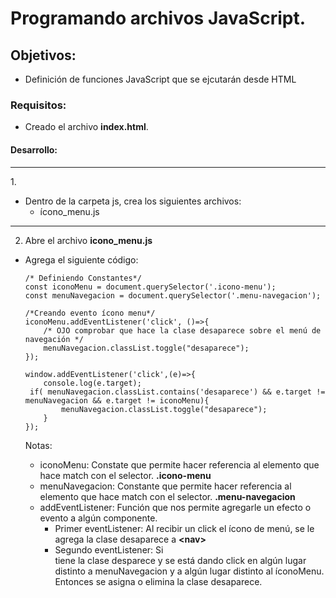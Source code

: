 # Programando archivos JavaScript.

## Objetivos: 
  - Definición de funciones JavaScript que se ejcutarán desde HTML
  
### Requisitos:
  - Creado el archivo <b>index.html</b>.
  
#### Desarrollo:

<hr>
1. 

- Dentro de la carpeta js, crea los siguientes archivos:
  - ícono_menu.js
<hr>

2. Abre el archivo <b>icono_menu.js</b>
  
  - Agrega el siguiente código:
  
        /* Definiendo Constantes*/
        const iconoMenu = document.querySelector('.icono-menu');
        const menuNavegacion = document.querySelector('.menu-navegacion');

        /*Creando evento ícono menu*/
        iconoMenu.addEventListener('click', ()=>{
            /* OJO comprobar que hace la clase desaparece sobre el menú de navegación */
            menuNavegacion.classList.toggle("desaparece");
        });

        window.addEventListener('click',(e)=>{
            console.log(e.target);
         if( menuNavegacion.classList.contains('desaparece') && e.target != menuNavegacion && e.target != iconoMenu){
                menuNavegacion.classList.toggle("desaparece");
            }
        });
        
    Notas:
      - iconoMenu: Constate que permite hacer referencia al elemento que hace match con el selector. <b>.icono-menu</b>
      - menuNavegacion: Constante que permite hacer referencia al elemento que hace match con el selector. <b>.menu-navegacion</b>
      - addEventListener: Función que nos permite agregarle un efecto o evento a algún componente.
        - Primer eventListener: Al recibir un click el ícono de menú, se le agrega la clase desaparece a <b>\<nav></b>
        - Segundo eventListener: Si <nav> tiene la clase desparece y se está dando click en algún lugar distinto a menuNavegacion y a algún lugar distinto al íconoMenu. Entonces se asigna o elimina la clase desaparece.
 
